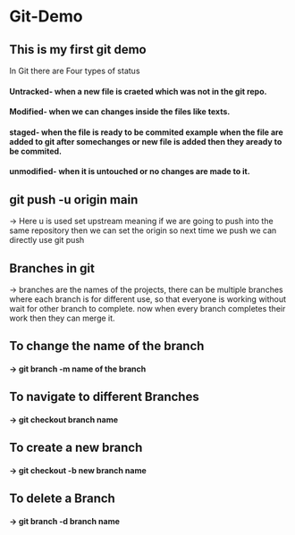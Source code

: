 # Git-Demo

<h2>This is my first git demo</h2>

In Git there are Four types of status

<h4>Untracked- when a new file is craeted which was not in the git repo.</h4>
 <h4>Modified- when we can changes inside the files like texts.</h4>
<h4>staged- when the file is ready to be commited example when the file are added to git after somechanges or new file is added then they aready to be commited.</h4>
<h4>unmodified- when it is untouched or no changes are made to it.</h4>

<h2> git push -u origin main </h2>
 -> Here u is used set upstream meaning if we are going to push into the same repository then we can set the origin so next time we push we can directly use <bold>git push</bold>

<h2> Branches in git </h2>
 -> branches are the names of the projects, there can be multiple branches where each branch is for different use, so that everyone is working without wait for other branch to complete.
 now when every branch completes their work then they can merge it.

<h2> To change the name of the branch  </h2>
 <h4>-> git branch -m name of the branch</h4>

<h2> To navigate to different Branches  </h2>
<h4>-> git checkout branch name </h4>

<h2> To create a new branch </h2>
<h4>-> git checkout -b new branch name </h4>

 <h2>To delete a Branch </h2>
 <h4>-> git branch -d branch name </h4>
